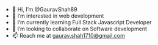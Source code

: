 - 👋 Hi, I’m @GauravShah89
- 👀 I’m interested in web development
- 🌱 I’m currently learning Full Stack Javascript Developer
- 💞️ I’m looking to collaborate on Software development
- 📫 Reach me at gaurav.shah1710@gmail.com

<!---
GauravShah89/GauravShah89 is a ✨ special ✨ repository because its `README.md` (this file) appears on your GitHub profile.
You can click the Preview link to take a look at your changes.
--->
